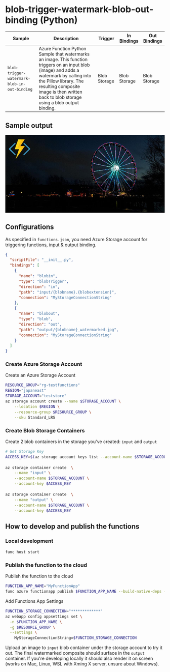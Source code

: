 # blob-trigger-watermark-blob-out-binding (Python)

| Sample | Description | Trigger | In Bindings | Out Bindings
| ------------- | ------------- | ------------- | ----------- | ----------- |
| `blob-trigger-watermark-blob-in-out-binding` | Azure Function Python Sample that watermarks an image. This function triggers on an input blob (image) and adds a watermark by calling into the Pillow library. The resulting composite image is then written back to blob storage using a blob output binding. | Blob Storage | Blob Storage | Blob Storage |

## Sample output
![](sample.jpg)

## Configurations
As specified in `functions.json`, you need Azure Storage account for triggering functions, input & output binding.

```json
{
  "scriptFile": "__init__.py",
  "bindings": [
    {
      "name": "blobin",
      "type": "blobTrigger",
      "direction": "in",
      "path": "input/{blobname}.{blobextension}",
      "connection": "MyStorageConnectionString"
    },
    {
      "name": "blobout",
      "type": "blob",
      "direction": "out",
      "path": "output/{blobname}_watermarked.jpg",
      "connection": "MyStorageConnectionString"
    }
  ]
}
```

### Create Azure Storage Account

Create an Azure Storage Account
```sh
RESOURCE_GROUP="rg-testfunctions"
REGION="japaneast"
STORAGE_ACCOUNT="teststore"
az storage account create --name $STORAGE_ACCOUNT \
    --location $REGION \
    --resource-group $RESOURCE_GROUP \
    --sku Standard_LRS
```

### Create Blob Storage Containers

Create 2 blob containers in the storage you've created: `input` and `output`
```sh
# Get Storage Key
ACCESS_KEY=$(az storage account keys list --account-name $STORAGE_ACCOUNT --resource-group $RESOURCE_GROUP --output tsv |head -1 | awk '{print $3}')

az storage container create  \
    --name "input" \
    --account-name $STORAGE_ACCOUNT \
    --account-key $ACCESS_KEY

az storage container create  \
    --name "output" \
    --account-name $STORAGE_ACCOUNT \
    --account-key $ACCESS_KEY
```

## How to develop and publish the functions

### Local development

```sh
func host start
```

### Publish the function to the cloud

Publish the function to the cloud
```sh
FUNCTION_APP_NAME="MyFunctionApp"
func azure functionapp publish $FUNCTION_APP_NAME --build-native-deps --no-bundler
```

Add Functions App Settings
```sh
FUNCTION_STORAGE_CONNECTION="*************"
az webapp config appsettings set \
  -n $FUNCTION_APP_NAME \
  -g $RESOURCE_GROUP \
  --settings \
    MyStorageConnectionString=$FUNCTION_STORAGE_CONNECTION
```

Upload an image to `input` blob container under the storage account to try it out. The final watermarked composite should surface in the `output` container. If you're developing locally it should also render it on screen (works on Mac, Linux, WSL with Xming X server, unsure about Windows).
